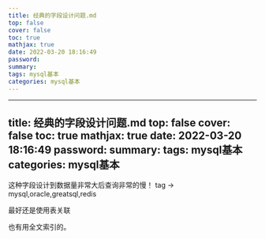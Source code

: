 ```yaml
---
title: 经典的字段设计问题.md
top: false
cover: false
toc: true
mathjax: true
date: 2022-03-20 18:16:49
password:
summary:
tags: mysql基本
categories: mysql基本
---
```

---
title: 经典的字段设计问题.md
top: false
cover: false
toc: true
mathjax: true
date: 2022-03-20 18:16:49
password:
summary:
tags: mysql基本
categories: mysql基本
---
这种字段设计到数据量非常大后查询非常的慢！
tag -> mysql,oracle,greatsql,redis

最好还是使用表关联


也有用全文索引的。
